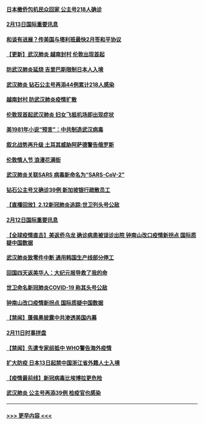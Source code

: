 #### [日本撤侨包机民众回家 公主号218人确诊](../pages/prog202/a102776346.md?t=02131922) 
#### [2月13日国际重要讯息](../pages/prog202/a102776339.md?t=02131922) 
#### [和谈有进展？传美国与塔利班最快2月签和平协议](../pages/prog202/a102776291.md?t=02131922) 
#### [【更新】武汉肺炎 越南封村 伦敦出现首起](../pages/prog202/a102770740.md?t=02131922) 
#### [防武汉肺炎延烧 吉里巴斯限制日本人入境](../pages/prog202/a102776276.md?t=02131922) 
#### [武汉肺炎 钻石公主号再添44例累计218人感染](../pages/prog202/a102776089.md?t=02131922) 
#### [越南封村 防武汉肺炎疫情扩散](../pages/prog202/a102776214.md?t=02131922) 
#### [伦敦现首起武汉肺炎 妇女飞抵机场即出现症状](../pages/prog202/a102776031.md?t=02131922) 
#### [美1981年小说“预言”：中共制造武汉病毒](../pages/prog202/a102775980.md?t=02131922) 
#### [叙北战势再升级 土耳其威胁阿萨德警告俄罗斯](../pages/prog202/a102775904.md?t=02131922) 
#### [伦敦情人节 浪漫花满街](../pages/prog202/a102775786.md?t=02131922) 
#### [武汉肺炎关联SARS 病毒新命名为“SARS-CoV-2”](../pages/prog202/a102775719.md?t=02131922) 
#### [钻石公主号又确诊39例 新加坡银行疏散员工](../pages/prog202/a102775691.md?t=02131922) 
#### [【直播回放】2.12新冠肺炎追踪:世卫列头号公敌](../pages/prog202/a102775541.md?t=02131922) 
#### [2月12日国际重要讯息](../pages/prog202/a102775437.md?t=02131922) 
#### [【全球疫情直击】美返侨乌龙 确诊病患被误诊出院 钟南山改口疫情新拐点 国际质疑中国数据](../pages/prog202/a102775378.md?t=02131922) 
#### [武汉肺炎致零件中断 通用韩国生产线部分停工](../pages/prog202/a102775365.md?t=02131922) 
#### [回国四天返美华人：大纪元报导救了我的命](../pages/prog202/a102775342.md?t=02131922) 
#### [世卫命名新冠肺炎COVID-19 称其头号公敌](../pages/prog202/a102775196.md?t=02131922) 
#### [钟南山改口疫情新拐点 国际质疑中国数据](../pages/prog202/a102775178.md?t=02131922) 
#### [【禁闻】蓬佩奥披露中共渗透美国内幕](../pages/prog202/a102775129.md?t=02131922) 
#### [2月11日时事拼盘](../pages/prog202/a102775140.md?t=02131922) 
#### [【禁闻】先遣专家组抵中 WHO警告海外疫情](../pages/prog202/a102775112.md?t=02131922) 
#### [扩大防疫 日本13日起禁中国浙江省外籍人士入境](../pages/prog202/a102775051.md?t=02131922) 
#### [【疫情最前线】新冠病毒比埃博拉更危险](../pages/prog202/a102775043.md?t=02131922) 
#### [武汉肺炎 公主号再添39例 检疫官也感染](../pages/prog202/a102775031.md?t=02131922) 

----
#### [ >>> 更早内容 <<< ](../indexes/prog202-earlier.md)
